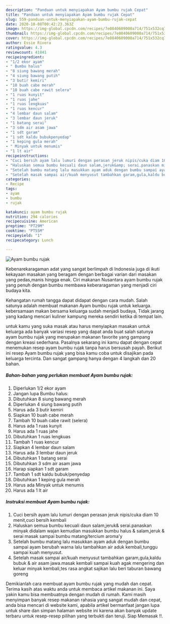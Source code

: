 ```yaml
---
description: "Panduan untuk menyiapakan Ayam bumbu rujak Cepat"
title: "Panduan untuk menyiapakan Ayam bumbu rujak Cepat"
slug: 559-panduan-untuk-menyiapakan-ayam-bumbu-rujak-cepat
date: 2020-10-08T00:42:23.363Z
image: https://img-global.cpcdn.com/recipes/7e0840609000a714/751x532cq70/ayam-bumbu-rujak-foto-resep-utama.jpg
thumbnail: https://img-global.cpcdn.com/recipes/7e0840609000a714/751x532cq70/ayam-bumbu-rujak-foto-resep-utama.jpg
cover: https://img-global.cpcdn.com/recipes/7e0840609000a714/751x532cq70/ayam-bumbu-rujak-foto-resep-utama.jpg
author: Essie Rivera
ratingvalue: 4.3
reviewcount: 41841
recipeingredient:
- "1/2 ekor ayam"
- " Bumbu halus"
- "8 siung bawang merah"
- "4 siung bawang putih"
- "3 butir kemiri"
- "10 buah cabe merah"
- "10 buah cabe rawit selera"
- "1 ruas kunyit"
- "1 ruas jahe"
- "1 ruas lengkuas"
- "1 ruas kencur"
- "4 lembar daun salam"
- "3 lembar daun jeruk"
- "1 batang serai"
- "3 sdm air asam jawa"
- "1 sdt garam"
- "1 sdt kaldu bubukpenyedap"
- "1 keping gula merah"
- " Minyak untuk menumis"
- "1 lt air"
recipeinstructions:
- "Cuci bersih ayam lalu lumuri dengan perasan jeruk nipis/cuka diam 10 menit,cuci bersih kembali"
- "Haluskan semua bumbu kecuali daun salam,jeruk&amp; serai.panaskan minyak didalam wajan kemudian masukkan bumbu halus &amp; salam,jeruk &amp; serai masak sampai bumbu matang/tercium aroma&#39;y"
- "Setelah bumbu matang lalu masukkan ayam aduk dengan bumbu sampai ayam berubah warna lalu tambahkan air aduk kembali,tunggu sampai kuah menyusut."
- "Setelah masak sampai air/kuah menyusut tambahkan garam,gula,kaldu bubuk &amp; air asam jawa.masak kembali sampai kuah agak mengering dan keluar minyak kembali,tes rasa angkat sajikan lalu beri taburan bawang goreng"
categories:
- Recipe
tags:
- ayam
- bumbu
- rujak

katakunci: ayam bumbu rujak 
nutrition: 294 calories
recipecuisine: American
preptime: "PT29M"
cooktime: "PT55M"
recipeyield: "1"
recipecategory: Lunch

---
```



![Ayam bumbu rujak](https://img-global.cpcdn.com/recipes/7e0840609000a714/751x532cq70/ayam-bumbu-rujak-foto-resep-utama.jpg)

Kebenarekaragaman adat yang sangat berlimpah di Indonesia juga di ikuti kekayaan masakan yang beragam dengan berbagai varian dari masakan yang pedas,manis hingga enak. Ciri makanan Nusantara ayam bumbu rujak yang penuh dengan bumbu membawa keberaragaman yang menjadi ciri budaya kita.




Kehangatan rumah tangga dapat didapat dengan cara mudah. Salah satunya adalah membuat makanan Ayam bumbu rujak untuk keluarga. kebersamaan makan bersama keluarga sudah menjadi budaya, Tidak jarang yang kadang mencari kuliner kampung mereka sendiri ketika di tempat lain.

untuk kamu yang suka masak atau harus menyiapkan masakan untuk keluarga ada banyak variasi resep yang dapat anda buat salah satunya ayam bumbu rujak yang merupakan makanan favorite yang gampang dengan kreasi sederhana. Pasalnya sekarang ini kamu dapat dengan cepat menemukan resep ayam bumbu rujak tanpa harus bersusah payah.
Berikut ini resep Ayam bumbu rujak yang bisa kamu coba untuk disajikan pada keluarga tercinta. Dan sangat gampang hanya dengan 4 langkah dan 20 bahan.


<!--inarticleads1-->

##### Bahan-bahan yang perlukan membuat Ayam bumbu rujak:

1. Diperlukan 1/2 ekor ayam
1. Jangan lupa  Bumbu halus:
1. Dibutuhkan 8 siung bawang merah
1. Diperlukan 4 siung bawang putih
1. Harus ada 3 butir kemiri
1. Siapkan 10 buah cabe merah
1. Tambah 10 buah cabe rawit (selera)
1. Harus ada 1 ruas kunyit
1. Harus ada 1 ruas jahe
1. Dibutuhkan 1 ruas lengkuas
1. Tambah 1 ruas kencur
1. Siapkan 4 lembar daun salam
1. Harus ada 3 lembar daun jeruk
1. Dibutuhkan 1 batang serai
1. Dibutuhkan 3 sdm air asam jawa
1. Harap siapkan 1 sdt garam
1. Tambah 1 sdt kaldu bubuk/penyedap
1. Dibutuhkan 1 keping gula merah
1. Harus ada  Minyak untuk menumis
1. Harus ada 1 lt air




<!--inarticleads2-->

##### Instruksi membuat  Ayam bumbu rujak:

1. Cuci bersih ayam lalu lumuri dengan perasan jeruk nipis/cuka diam 10 menit,cuci bersih kembali
1. Haluskan semua bumbu kecuali daun salam,jeruk&amp; serai.panaskan minyak didalam wajan kemudian masukkan bumbu halus &amp; salam,jeruk &amp; serai masak sampai bumbu matang/tercium aroma&#39;y
1. Setelah bumbu matang lalu masukkan ayam aduk dengan bumbu sampai ayam berubah warna lalu tambahkan air aduk kembali,tunggu sampai kuah menyusut.
1. Setelah masak sampai air/kuah menyusut tambahkan garam,gula,kaldu bubuk &amp; air asam jawa.masak kembali sampai kuah agak mengering dan keluar minyak kembali,tes rasa angkat sajikan lalu beri taburan bawang goreng




Demikianlah cara membuat ayam bumbu rujak yang mudah dan cepat. Terima kasih atas waktu anda untuk membaca artikel makanan ini. Saya yakin kamu bisa membuatnya dengan mudah di rumah. Kami masih menyimpan banyak resep makanan rahasia yang sangat mudah dan cepat, anda bisa mencari di website kami, apabila artikel bermanfaat jangan lupa untuk share dan simpan halaman website ini karena akan banyak update terbaru untuk resep-resep pilihan yang terbukti dan teruji. Siap Memasak !!. 
